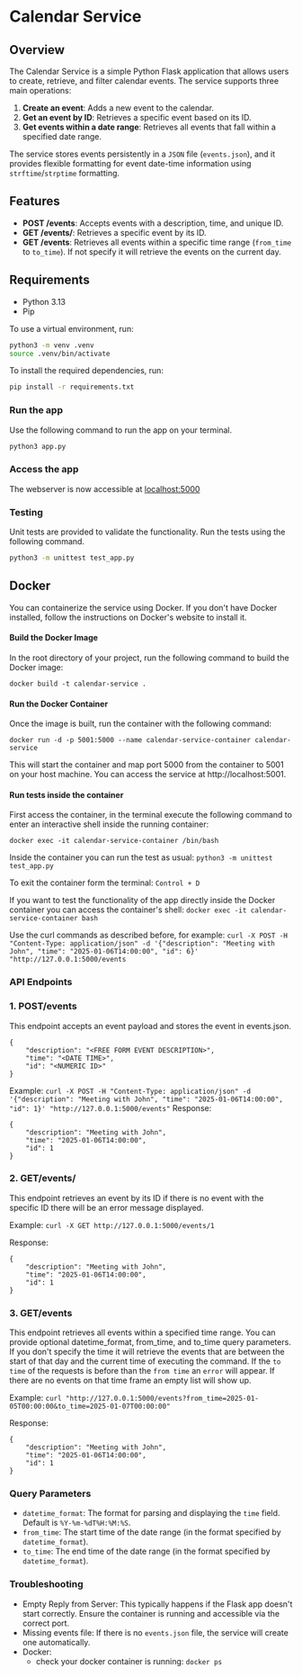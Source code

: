 # Calendar Service

## Overview
The Calendar Service is a simple Python Flask application that allows users to create, retrieve, and filter calendar events. The service supports three main operations:

1. **Create an event**: Adds a new event to the calendar.
2. **Get an event by ID**: Retrieves a specific event based on its ID.
3. **Get events within a date range**: Retrieves all events that fall within a specified date range.

The service stores events persistently in a `JSON` file (`events.json`), and it provides flexible formatting for event date-time information using `strftime`/`strptime` formatting.

## Features

- **POST /events**: Accepts events with a description, time, and unique ID.
- **GET /events/<ID>**: Retrieves a specific event by its ID.
- **GET /events**: Retrieves all events within a specific time range (`from_time` to `to_time`). If not specify it will retrieve the events on the current day.

## Requirements

- Python 3.13
- Pip

To use a virtual environment, run:
```bash
python3 -m venv .venv
source .venv/bin/activate
```

To install the required dependencies, run:

```bash
pip install -r requirements.txt
```

### Run the app
Use the following command to run the app on your terminal. 
```bash
python3 app.py 
```

### Access the app
The webserver is now accessible at [localhost:5000](http://127.0.0.1:5000)

### Testing
Unit tests are provided to validate the functionality. 
Run the tests using the following command.
```bash
python3 -m unittest test_app.py
```

## Docker

You can containerize the service using Docker. If you don't have Docker installed, follow the instructions on Docker's website to install it.

#### Build the Docker Image
In the root directory of your project, run the following command to build the Docker image:

```
docker build -t calendar-service .
```
#### Run the Docker Container
Once the image is built, run the container with the following command:
```
docker run -d -p 5001:5000 --name calendar-service-container calendar-service
```
This will start the container and map port 5000 from the container to 5001 on your host machine. You can access the service at http://localhost:5001.

#### Run tests inside the container

First access the container, in the terminal execute the following command to enter an interactive shell inside the running container:
```
docker exec -it calendar-service-container /bin/bash
```
Inside the container you can run the test as usual:
`python3 -m unittest test_app.py`

To exit the container form the terminal: `Control + D`


If you want to test the functionality of the app directly inside the Docker container you can access the container's shell:
`docker exec -it calendar-service-container bash`

Use the curl commands as described before, for example:
`curl -X POST -H "Content-Type: application/json" -d '{"description": "Meeting with John", "time": "2025-01-06T14:00:00", "id": 6}' "http://127.0.0.1:5000/events`



### API Endpoints

### 1. POST/events
This endpoint accepts an event payload and stores the event in events.json.
```
{
    "description": "<FREE FORM EVENT DESCRIPTION>",
    "time": "<DATE TIME>",
    "id": "<NUMERIC ID>"
}
```
Example: 
`curl -X POST -H "Content-Type: application/json" -d '{"description": "Meeting with John", "time": "2025-01-06T14:00:00", "id": 1}' "http://127.0.0.1:5000/events"`
Response: 
```
{
    "description": "Meeting with John",
    "time": "2025-01-06T14:00:00",
    "id": 1
}
```

### 2. GET/events/<ID>
This endpoint retrieves an event by its ID if there is no event with the specific ID there will be an error message displayed.

Example: `curl -X GET http://127.0.0.1:5000/events/1`

Response: 
```
{
    "description": "Meeting with John",
    "time": "2025-01-06T14:00:00",
    "id": 1
}
```

### 3. GET/events
This endpoint retrieves all events within a specified time range. You can provide optional datetime_format, from_time, and to_time query parameters.
If you don't specify the time it will retrieve the events that are between the start of that day and the current time of executing the command. 
If the `to time` of the requests is before than the `from time` an `error` will appear.
If there are no events on that time frame an empty list will show up.


Example: `curl "http://127.0.0.1:5000/events?from_time=2025-01-05T00:00:00&to_time=2025-01-07T00:00:00"`

Response: 
```
{
    "description": "Meeting with John",
    "time": "2025-01-06T14:00:00",
    "id": 1
}
```

### Query Parameters
- `datetime_format`: The format for parsing and displaying the `time` field. Default is `%Y-%m-%dT%H:%M:%S`.
- `from_time`: The start time of the date range (in the format specified by `datetime_format`).
- `to_time`: The end time of the date range (in the format specified by `datetime_format`).

### Troubleshooting
- Empty Reply from Server: This typically happens if the Flask app doesn't start correctly. Ensure the container is running and accessible via the correct port.
- Missing events file: If there is no `events.json` file, the service will create one automatically.
- Docker: 
  - check your docker container is running: `docker ps`
